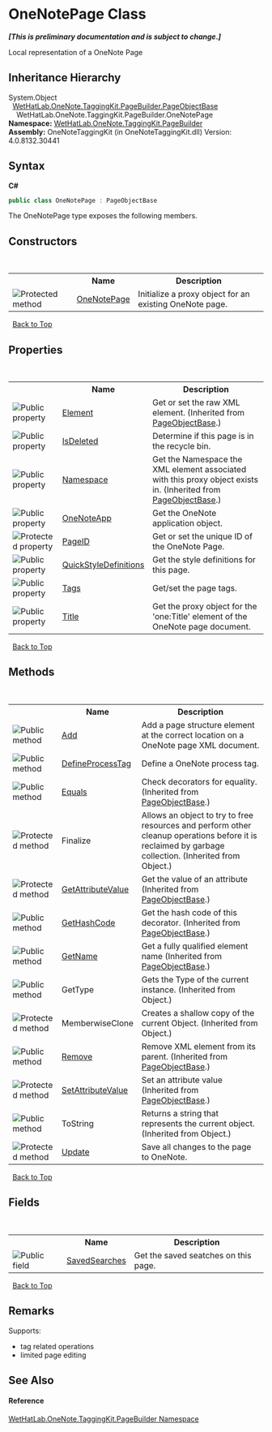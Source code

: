 # OneNotePage Class
 _**\[This is preliminary documentation and is subject to change.\]**_

Local representation of a OneNote Page


## Inheritance Hierarchy
System.Object<br />&nbsp;&nbsp;<a href="10522ffc-023c-fe2b-d07f-22ef617cb6f6">WetHatLab.OneNote.TaggingKit.PageBuilder.PageObjectBase</a><br />&nbsp;&nbsp;&nbsp;&nbsp;WetHatLab.OneNote.TaggingKit.PageBuilder.OneNotePage<br />
**Namespace:**&nbsp;<a href="56352230-71f2-f4b7-63a8-983965663af5">WetHatLab.OneNote.TaggingKit.PageBuilder</a><br />**Assembly:**&nbsp;OneNoteTaggingKit (in OneNoteTaggingKit.dll) Version: 4.0.8132.30441

## Syntax

**C#**<br />
``` C#
public class OneNotePage : PageObjectBase
```

The OneNotePage type exposes the following members.


## Constructors
&nbsp;<table><tr><th></th><th>Name</th><th>Description</th></tr><tr><td>![Protected method](media/protmethod.gif "Protected method")</td><td><a href="a80bcbb0-1ede-e2e1-8962-e88d2d8794e2">OneNotePage</a></td><td>
Initialize a proxy object for an existing OneNote page.</td></tr></table>&nbsp;
<a href="#onenotepage-class">Back to Top</a>

## Properties
&nbsp;<table><tr><th></th><th>Name</th><th>Description</th></tr><tr><td>![Public property](media/pubproperty.gif "Public property")</td><td><a href="b1355277-06a2-7c7b-8423-2a3d979b9e32">Element</a></td><td>
Get or set the raw XML element.
 (Inherited from <a href="10522ffc-023c-fe2b-d07f-22ef617cb6f6">PageObjectBase</a>.)</td></tr><tr><td>![Public property](media/pubproperty.gif "Public property")</td><td><a href="785990f1-cba1-86a0-e04a-7e5ea0c50e9b">IsDeleted</a></td><td>
Determine if this page is in the recycle bin.</td></tr><tr><td>![Public property](media/pubproperty.gif "Public property")</td><td><a href="f3e4f694-8098-5550-71ff-8ae66afd9f7a">Namespace</a></td><td>
Get the Namespace the XML element associated with this proxy object exists in.
 (Inherited from <a href="10522ffc-023c-fe2b-d07f-22ef617cb6f6">PageObjectBase</a>.)</td></tr><tr><td>![Public property](media/pubproperty.gif "Public property")</td><td><a href="27d4d702-6421-4af7-f217-3942bf6ed458">OneNoteApp</a></td><td>
Get the OneNote application object.</td></tr><tr><td>![Protected property](media/protproperty.gif "Protected property")</td><td><a href="283e3af5-6d8b-5cac-f786-c5222cdfaea9">PageID</a></td><td>
Get or set the unique ID of the OneNote Page.</td></tr><tr><td>![Public property](media/pubproperty.gif "Public property")</td><td><a href="0e8aa665-18f5-e11e-1284-627fcc75c42d">QuickStyleDefinitions</a></td><td>
Get the style definitions for this page.</td></tr><tr><td>![Public property](media/pubproperty.gif "Public property")</td><td><a href="49827a48-b0ce-7457-55b5-b5bfd19511bd">Tags</a></td><td>
Get/set the page tags.</td></tr><tr><td>![Public property](media/pubproperty.gif "Public property")</td><td><a href="c2860cea-41eb-f2eb-d59a-2c35d1f77211">Title</a></td><td>
Get the proxy object for the 'one:Title' element of the OneNote page document.</td></tr></table>&nbsp;
<a href="#onenotepage-class">Back to Top</a>

## Methods
&nbsp;<table><tr><th></th><th>Name</th><th>Description</th></tr><tr><td>![Public method](media/pubmethod.gif "Public method")</td><td><a href="2885d1db-9379-df2b-901d-ed9aa0d4796a">Add</a></td><td>
Add a page structure element at the correct location on a OneNote page XML document.</td></tr><tr><td>![Public method](media/pubmethod.gif "Public method")</td><td><a href="1778dc93-d24c-68b8-baab-c476cdd88981">DefineProcessTag</a></td><td>
Define a OneNote process tag.</td></tr><tr><td>![Public method](media/pubmethod.gif "Public method")</td><td><a href="febd286e-b95d-3257-ffed-d2b4475144e4">Equals</a></td><td>
Check decorators for equality.
 (Inherited from <a href="10522ffc-023c-fe2b-d07f-22ef617cb6f6">PageObjectBase</a>.)</td></tr><tr><td>![Protected method](media/protmethod.gif "Protected method")</td><td>Finalize</td><td>
Allows an object to try to free resources and perform other cleanup operations before it is reclaimed by garbage collection.
 (Inherited from Object.)</td></tr><tr><td>![Protected method](media/protmethod.gif "Protected method")</td><td><a href="4d9c0f69-ca27-d06d-850a-46da816f98ab">GetAttributeValue</a></td><td>
Get the value of an attribute
 (Inherited from <a href="10522ffc-023c-fe2b-d07f-22ef617cb6f6">PageObjectBase</a>.)</td></tr><tr><td>![Public method](media/pubmethod.gif "Public method")</td><td><a href="ebe970b7-5320-4551-378d-7958ca5e66fd">GetHashCode</a></td><td>
Get the hash code of this decorator.
 (Inherited from <a href="10522ffc-023c-fe2b-d07f-22ef617cb6f6">PageObjectBase</a>.)</td></tr><tr><td>![Public method](media/pubmethod.gif "Public method")</td><td><a href="24d1c39f-0f88-8c79-394d-4fc20eaacccb">GetName</a></td><td>
Get a fully qualified element name
 (Inherited from <a href="10522ffc-023c-fe2b-d07f-22ef617cb6f6">PageObjectBase</a>.)</td></tr><tr><td>![Public method](media/pubmethod.gif "Public method")</td><td>GetType</td><td>
Gets the Type of the current instance.
 (Inherited from Object.)</td></tr><tr><td>![Protected method](media/protmethod.gif "Protected method")</td><td>MemberwiseClone</td><td>
Creates a shallow copy of the current Object.
 (Inherited from Object.)</td></tr><tr><td>![Public method](media/pubmethod.gif "Public method")</td><td><a href="038c07b4-81ab-47d2-e16c-516917687b3a">Remove</a></td><td>
Remove XML element from its parent.
 (Inherited from <a href="10522ffc-023c-fe2b-d07f-22ef617cb6f6">PageObjectBase</a>.)</td></tr><tr><td>![Protected method](media/protmethod.gif "Protected method")</td><td><a href="77d51981-a0cd-15e4-5ea7-0f1dc3d61657">SetAttributeValue</a></td><td>
Set an attribute value
 (Inherited from <a href="10522ffc-023c-fe2b-d07f-22ef617cb6f6">PageObjectBase</a>.)</td></tr><tr><td>![Public method](media/pubmethod.gif "Public method")</td><td>ToString</td><td>
Returns a string that represents the current object.
 (Inherited from Object.)</td></tr><tr><td>![Protected method](media/protmethod.gif "Protected method")</td><td><a href="1a4a4951-f976-f441-3d6b-2139333f75fc">Update</a></td><td>
Save all changes to the page to OneNote.</td></tr></table>&nbsp;
<a href="#onenotepage-class">Back to Top</a>

## Fields
&nbsp;<table><tr><th></th><th>Name</th><th>Description</th></tr><tr><td>![Public field](media/pubfield.gif "Public field")</td><td><a href="3fe15495-2a36-854e-a4cd-74d104b25eb3">SavedSearches</a></td><td>
Get the saved seatches on this page.</td></tr></table>&nbsp;
<a href="#onenotepage-class">Back to Top</a>

## Remarks
Supports:
&nbsp;<ul><li>tag related operations</li><li>limited page editing</li></ul>

## See Also


#### Reference
<a href="56352230-71f2-f4b7-63a8-983965663af5">WetHatLab.OneNote.TaggingKit.PageBuilder Namespace</a><br />